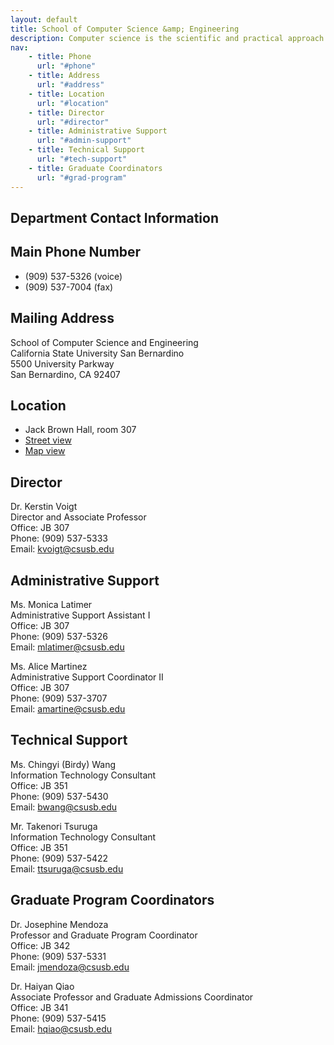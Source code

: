 ```yaml
---
layout: default
title: School of Computer Science &amp; Engineering
description: Computer science is the scientific and practical approach to computation and its applications.
nav:
    - title: Phone
      url: "#phone"
    - title: Address
      url: "#address"
    - title: Location
      url: "#location"
    - title: Director
      url: "#director"
    - title: Administrative Support
      url: "#admin-support"
    - title: Technical Support
      url: "#tech-support"
    - title: Graduate Coordinators
      url: "#grad-program"
---
```


## Department __Contact Information__

## Main Phone Number

- (909) 537-5326 (voice)
- (909) 537-7004 (fax)

## Mailing Address

School of Computer Science and Engineering <br>
California State University San Bernardino <br>
5500 University Parkway <br>
San Bernardino, CA 92407

## Location

- Jack Brown Hall, room 307
- [Street view](https://www.google.com/maps/place/34%C2%B010'52.0%22N+117%C2%B019'17.5%22W/@34.180681,-117.32154,3a,75y,359.79h,90t/data=!3m5!1e1!3m3!1saetdByrsh0RI676iOqBBew!2e0!3e5!4m2!3m1!1s0x0:0x0)
- [Map view][map]

## Director

Dr. Kerstin Voigt <br>
Director and Associate Professor <br>
Office: JB 307 <br>
Phone: (909) 537-5333 <br>
Email: kvoigt@csusb.edu

## Administrative Support

Ms. Monica Latimer <br>
Administrative Support Assistant I <br>
Office: JB 307 <br>
Phone: (909) 537-5326 <br>
Email: mlatimer@csusb.edu

Ms. Alice Martinez <br>
Administrative Support Coordinator II <br>
Office: JB 307 <br>
Phone: (909) 537-3707 <br>
Email: amartine@csusb.edu

## Technical Support

Ms. Chingyi (Birdy) Wang <br>
Information Technology Consultant <br>
Office: JB 351 <br>
Phone: (909) 537-5430 <br>
Email: bwang@csusb.edu

Mr. Takenori Tsuruga <br>
Information Technology Consultant <br>
Office: JB 351 <br>
Phone: (909) 537-5422 <br>
Email: ttsuruga@csusb.edu

## Graduate Program Coordinators

Dr. Josephine Mendoza <br>
Professor and Graduate Program Coordinator <br>
Office: JB 342 <br>
Phone: (909) 537-5331 <br>
Email: jmendoza@csusb.edu

Dr. Haiyan Qiao <br>
Associate Professor and Graduate Admissions Coordinator <br>
Office: JB 341 <br>
Phone: (909) 537-5415 <br>
Email: hqiao@csusb.edu


[map]: http://maps.google.com/maps?q=34.1811,-117.32152(Department+of+Computer+Science+and+Engineering)

